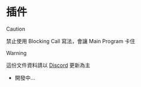 # 插件

> [!CAUTION]
> 禁止使用 Blocking Call 寫法，會讓 Main Program 卡住

> [!WARNING]
> 這份文件資料請以 [Discord](https://discord.gg/DDJvnb7U4G) 更新為主

- 開發中...

